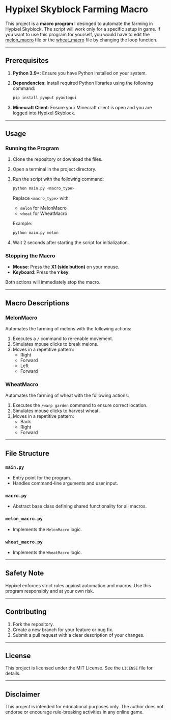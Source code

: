 # Hypixel Skyblock Farming Macro

This project is a **macro program** I desinged to automate the farming in Hypixel Skyblock. The script will work only for a specific setup in game. If you want to use this program for yourself, you would have to edit the [melon_macro](melon_macro.py) file or the [wheat_macro](wheat_macro.py) file by changing the loop function.

---

## Prerequisites

1. **Python 3.9+**: Ensure you have Python installed on your system.
2. **Dependencies**: Install required Python libraries using the following command:

   ```bash
   pip install pynput pyautogui
   ```
3. **Minecraft Client**: Ensure your Minecraft client is open and you are logged into Hypixel Skyblock.

---

## Usage

### Running the Program

1. Clone the repository or download the files.
2. Open a terminal in the project directory.
3. Run the script with the following command:

   ```bash
   python main.py <macro_type>
   ```

   Replace `<macro_type>` with:
   - `melon` for MelonMacro
   - `wheat` for WheatMacro

   Example:

   ```bash
   python main.py melon
   ```

4. Wait 2 seconds after starting the script for initialization.

### Stopping the Macro

- **Mouse**: Press the **X1 (side button)** on your mouse.
- **Keyboard**: Press the **`Y` key**.

Both actions will immediately stop the macro.

---

## Macro Descriptions

### MelonMacro

Automates the farming of melons with the following actions:
1. Executes a `/` command to re-enable movement.
2. Simulates mouse clicks to break melons.
3. Moves in a repetitive pattern:
   - Right
   - Forward
   - Left
   - Forward

### WheatMacro

Automates the farming of wheat with the following actions:
1. Executes the `/warp garden` command to ensure correct location.
2. Simulates mouse clicks to harvest wheat.
3. Moves in a repetitive pattern:
   - Back
   - Right
   - Forward

---

## File Structure

### `main.py`
- Entry point for the program.
- Handles command-line arguments and user input.

### `macro.py`
- Abstract base class defining shared functionality for all macros.

### `melon_macro.py`
- Implements the `MelonMacro` logic.

### `wheat_macro.py`
- Implements the `WheatMacro` logic.

---

## Safety Note

Hypixel enforces strict rules against automation and macros. Use this program responsibly and at your own risk.

---

## Contributing

1. Fork the repository.
2. Create a new branch for your feature or bug fix.
3. Submit a pull request with a clear description of your changes.

---

## License

This project is licensed under the MIT License. See the `LICENSE` file for details.

---

## Disclaimer

This project is intended for educational purposes only. The author does not endorse or encourage rule-breaking activities in any online game.

